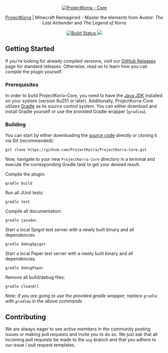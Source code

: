 <p align="center">
	<a href="https://github.com/ProjectKorra/ProjectKorra-Core/"><img src="http://i.imgur.com/8XB8XHF.png" alt="ProjectKorra - Core"></a>
</p>

<p align="center"><a href="https://projectkorra.com/">ProjectKorra</a> | Minecraft Reimagined - Master the elements from <i>Avatar: The Last Airbender</i> and <i>The Legend of Korra</i></p>

<p align="center">
	<a href="https://travis-ci.org/ProjectKorra/ProjectKorra-Core" target="_blank">
		<img src="https://travis-ci.org/ProjectKorra/ProjectKorra-Core.svg?branch=master" alt="Build Status">
	</a>
	<a href="https://discord.gg/pPJe5p3" target="_blank">
		<img src="https://img.shields.io/badge/discord-join-7289DA.svg?logo=discord&longCache=true&style=flat"/>
	</a>
</p>

## Getting Started

If you're looking for already compiled versions, visit our [GitHub Releases](https://github.com/ProjectKorra/ProjectKorra-Core/releases) page for standard releases. Otherwise, read on to learn how you can compile the plugin yourself.

### Prerequisites

In order to build ProjectKorra-Core, you need to have the [Java JDK](http://www.oracle.com/technetwork/java/javase/downloads/index.html) installed on your system (version 8u251 or later).
Additionally, ProjectKorra-Core utilizes [Gradle](https://gradle.org/) as its source control system. You can either download and install Gradle yourself or use the provided Gradle wrapper (`gradlew`).

### Building

You can start by either downloading the [source code](https://github.com/ProjectKorra/ProjectKorra-Core/archive/master.zip) directly or cloning it via Git (recommended):

```console
git clone https://github.com/ProjectKorra/ProjectKorra-Core.git
```

Now, navigate to your new `ProjectKorra-Core` directory in a terminal and execute the corresponding Gradle task to get your desired result.

Compile the plugin:
```console
gradle build
```

Run all JUnit tests:
```console
gradle test
```

Compile all documentation:
```console
gradle javadoc
```

Start a local Spigot test server with a newly built binary and all dependencies.
```console
gradle debugSpigot
```

Start a local Paper test server with a newly built binary and all dependencies.
```console
gradle debugPaper
```

Remove all build/debug files:
```console
gradle cleanAll
```

*Note: If you are going to use the provided gradle wrapper, replace `gradle` with `gradlew` in the above commands*

## Contributing
We are always eager to see active members in the community posting issues or making pull requests and invite you to do so. We just ask that all incoming pull requests be made to the `wip` branch and that you adhere to our issue / pull request templates.

